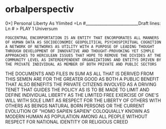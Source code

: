 # orbalperspectiv
0×]
Personal Liberty As Ylimited 
=Ln #__________________________Draft lines: Ln # > 
PLAY 1 Universum

	FOGCENTRAL ENCORPORTATION IS AN ENTITY THAT ENCORPORATES ALL MANNERS OF HUMAN DATA AS SOCIOECONOMIC GEOPOLITICAL PSYCHOSPIRITUAL COGNITION A NETWORK OF NETWORKS AS UTILITY WITH A PURPOSE OF LEADING THOUGHT THROUGH DEVELOPMENT OF INNOVATIVE AND THOUGHT-PROVOKING YET SIMPLE APPROACHES TO HERCULEAN ISSUES THAT HOPE TO REMOVE THE DIVIDES AT THE COMMUNITY LEVEL AS INTERDEPENDENT ORGANIZATIONS AND ENTITYS DRIVEN BY THE PRIVATE INDIVIDUAL AS MEMBER OF BOTH PRIVATE AND PUBLIC SECTORS
  THE DOCUMENTS AND FILES IN SUM AS ALL THAT IS DERIVED FROM THIS SEMEN ARE FOR THE GREATER GOOD AS BOTH A PUBLIC BENEFIT THAT ALSO BENEFITS THE PRIVATE CITIZENS INVOLVED	AS A DRIVING TENET THAT GUIDES THE POLICY AS IS TO BE MADE TO LIMIT AND DEFINE INDIVIDUAL LIBERTY AS THE LIMITED FREE EXERCISE OF ONE'S WILL WITH SOLE LIMIT AS RESPECT FOR THE LIBERTY OF OTHERS WITH OTHERS AS BEINGS NATURAL BORN PERSONS OR THE CURRENT EVOLUTION OF "HOMO SAPIEN SAPIEN" COLOQUIALLY KNOWN AS MODERN HUMAN AS POPULATION AMONG ALL PEOPLE WITHOUT RESPECT FOR NATIONAL IDENTITY OR RELIGIOUS CREED
